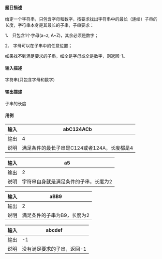 #### 题目描述

给定一个字符串，只包含字母和数字，按要求找出字符串中的最长（连续）子串的长度，字符串本身是其最长的子串，子串要求：

1、 只包含1个字母(a~z, A~Z)，其余必须是数字；

2、 字母可以在子串中的任意位置；

如果找不到满足要求的子串，如全是字母或全是数字，则返回-1。

#### 输入描述

字符串(只包含字母和数字)

#### 输出描述

子串的长度

#### 用例


| 输入 | abC124ACb                                   |
| ------ | --------------------------------------------- |
| 输出 | 4                                           |
| 说明 | 满足条件的最长子串是C124或者124A，长度都是4 |


| 输入 | a5                                    |
| ------ | --------------------------------------- |
| 输出 | 2                                     |
| 说明 | 字符串自身就是满足条件的子串，长度为2 |


| 输入 | aBB9                        |
| ------ | ----------------------------- |
| 输出 | 2                           |
| 说明 | 满足条件的子串为B9，长度为2 |


| 输入 | abcdef                     |
| ------ | ---------------------------- |
| 输出 | -1                         |
| 说明 | 没有满足要求的子串，返回-1 |
